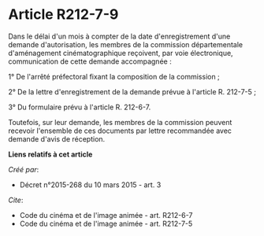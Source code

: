 # Article R212-7-9

Dans le délai d'un mois à compter de la date d'enregistrement d'une demande d'autorisation, les membres de la commission
départementale d'aménagement cinématographique reçoivent, par voie électronique, communication de cette demande
accompagnée : 

1° De l'arrêté préfectoral fixant la composition de la commission ; 

2° De la lettre d'enregistrement de la demande prévue à l'article R. 212-7-5 ; 

3° Du formulaire prévu à l'article R. 212-6-7. 

Toutefois, sur leur demande, les membres de la commission peuvent recevoir l'ensemble de ces documents par lettre recommandée
avec demande d'avis de réception.

**Liens relatifs à cet article**

_Créé par_:

  - Décret n°2015-268 du 10 mars 2015 - art. 3

_Cite_:

  - Code du cinéma et de l'image animée - art. R212-6-7
  - Code du cinéma et de l'image animée - art. R212-7-5

